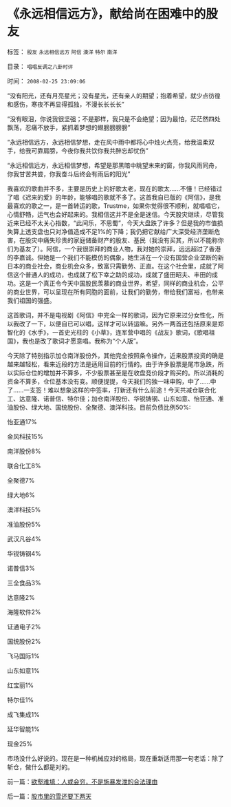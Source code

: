 # 《永远相信远方》，献给尚在困难中的股友

标签： `股友` `永远相信远方` `阿信` `澳洋` `特尔` `南洋` 

目录： `唱唱反调之八卦时评`

时间： `2008-02-25 23:09:06`

“没有阳光，还有月亮星光；没有星光，还有亲人的期望；抱着希望，就少点彷徨和感伤，寒夜不再显得孤独，不漫长长长长”

“没有眼泪，你说我很坚强；不是那样，我只是不会绝望；因为最怕，茫茫然四处飘荡，忍痛不放手，紧抓着梦想的翅膀膀膀膀”

“永远相信远方，永远相信梦想，走在风中雨中都将心中烛火点亮，给我温柔双手，给我可靠肩膀，今夜你我共饮你我共醉忘却忧伤”

“永远相信远方，永远相信梦想，希望是那黑暗中眺望末来的窗，你我风雨同舟，你我甘苦共尝，你我奋斗后终会有雨后的阳光”

我喜欢的歌曲并不多，主要是历史上的好歌太老，现在的歌太……不懂！已经错过了唱《迟来的爱》的年龄，能够唱的歌就不多了。这首我自已版的《阿信》，是我最喜欢的歌之一，是一首转运的歌，Trustme，如果你觉得很不顺利，就唱唱它，心情舒畅，运气也会好起来的。我相信这并不是全是迷信。今天股灾继续，尽管我近来已经不太关心指数，“此间乐，不思蜀”，今天大盘跌了许多？但是我的市值损失算上透支盘也只对净值造成不足1%的下降；我仍把它献给广大深受经济垄断危害，在股灾中痛失珍贵的家庭储备财产的股友、基民（我没有买其，所以不能称你们为基友了）。阿信，一个我很崇拜的商业人物，我对她的崇拜，远远超过了香港的李嘉诚。但她是一个我们不能模仿的偶象，她生活在一个没有国营企业垄断的新日本的商业社会，商业机会众多，致富只需勤劳、正直。在这个社会里，成就了阿信这个普通人的成功，也成就了松下幸之助的成功，成就了盛田昭夫、丰田的成功。这是一个真正令今天中国股民羡慕的商业世界，希望，同样的商业机会，公平的商业世界，可以呈现在所有同胞的面前，让我们的勤劳，带给我们富裕，也带来我们祖国的强盛。

这首歌词，并不是电视剧《阿信》中完全一样的歌词，因为它原来过分女性化，所以我改了一下，以便自已可以唱，这样才可以转运嘛。另外一两首还包括原来是郑智化的《水手》，一首史光柱的《小草》，连军营中唱的《战友》歌词，《歌唱祖国》，我也是改了歌词才愿意唱。我称为“个人版”。

今天除了特别指示加仓南洋股份外，其他完全按照条令操作，近来股票投资的确是越来越轻松，看来近段的方法是适用目前的行情的。由于许多股票是尾市急跌，所以实际仓位的增加并不算多，不少股票甚至是在收盘竞价段才购买的。所以消耗的资金不算多，仓位基本没有变。顺便提提，今天我们的独一味申购，中了……中了……一支签！难以想象这样的中签率，打新还有什么前途！今天共减仓联合化工、达意隆、诺普信、特尔佳；加仓南洋股份、华锐铸钢、山东如意、怡亚通、准油股份、绿大地、国统股份、全聚德、澳洋科技。目前负债比例50%:

怡亚通17%

金风科技15%

南洋股份8%

联合化工8%

全聚德7%

绿大地6%

澳洋科技5%

准油股份5%

武汉凡谷4%

华锐铸钢4%

诺普信3%

三全食品3%

达意隆2%

海隆软件2%

证通电子2%

国统股份2%

飞马国际1%

山东如意1%

红宝丽1%

特尔佳1%

成飞集成1%

延华智能1%

现金25%

市场没什么好说的。现在是一种机械应对的格局，现在重新适用那一句老话：除了斩仓，做什么都是对的。



前一篇：[欲壑难填：人或会穷，不是施暴发泄的合法理由](../../../2008/2/24/欲壑难填：人或会穷，不是施暴发泄的合法理由.md)

后一篇：[股市里的雪还要下两天](../../../2008/2/26/股市里的雪还要下两天.md)